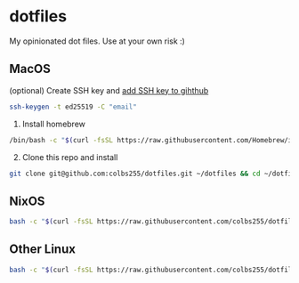 # dotfiles

My opinionated dot files. Use at your own risk :)

## MacOS

(optional) Create SSH key and [add SSH key to gihthub](https://docs.github.com/en/authentication/connecting-to-github-with-ssh/adding-a-new-ssh-key-to-your-github-account)
``` bash
ssh-keygen -t ed25519 -C "email"
```

1. Install homebrew
``` bash
/bin/bash -c "$(curl -fsSL https://raw.githubusercontent.com/Homebrew/install/HEAD/install.sh)"
```
2. Clone this repo and install
``` bash
git clone git@github.com:colbs255/dotfiles.git ~/dotfiles && cd ~/dotfiles && make
```

## NixOS

``` bash
bash -c "$(curl -fsSL https://raw.githubusercontent.com/colbs255/dotfiles/main/linux/nixos.sh)"
```

## Other Linux

``` bash
bash -c "$(curl -fsSL https://raw.githubusercontent.com/colbs255/dotfiles/main/linux/install.sh)"
```
